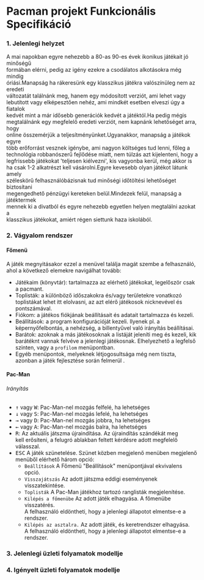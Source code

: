 Pacman projekt Funkcionális Specifikáció
==========================================

### 1. Jelenlegi helyzet
A mai napokban egyre nehezebb a 80-as 90-es évek ikonikus játékait jó minőségű    
formában elérni, pedig az igény ezekre a csodálatos alkotásokra még mindíg     
óriási.Manapság ha rákeresünk egy klasszikus játékra valószínüleg nem az eredeti    
változatát találnánk meg, hanem egy módosított verziót, ami lehet vagy     
lebutított vagy elképesztően nehéz, ami mindkét esetben elveszi úgy a fiatalok    
kedvét mint a már idősebb generációk kedvét a játéktól.Ha pedig mégis     
megtalálnánk egy megfelelő eredeti verziót, nem kapnánk lehetőséget arra, hogy    
online összemérjük a teljesítményünket.Ugyanakkor, manapság a játékok egyre     
több erőforrást vesznek igénybe, ami nagyon költséges tud lenni, főleg a     
technológia robbanószerű fejlődése miatt, nem túlzás azt kijelenteni, hogy a     
legfrissebb játékokat 'teljesen kiélvezni', kis vagyonba kerül, még akkor is    
ha csak 1-2 alkatrészt kell vásárolni.Egyre kevesebb olyan játékot látunk amely    
széleskörű felhasználóbázisnak tud minőségi időtöltési lehetőséget biztosítani    
megengedhető pénzügyi kereteken belül.Mindezek felül, manapság a játéktermek      
mennek ki a divatból és egyre nehezebb egyetlen helyen megtalálni azokat a     
klasszikus játékokat, amiért régen siettunk haza iskolából.
### 2. Vágyalom rendszer
#### Főmenü
A játék megnyitásakor ezzel a menüvel találja magát szembe a felhasználó, ahol a következő elemekre navigálhat tovább:
* Játékaim (könyvtár): tartalmazza az elérhető játékokat, legelőször csak a pacmant.
* Toplisták: a különböző időszakokra és/vagy területekre vonatkozó toplistákat lehet itt elolvasni, az azt elérő játékosok nicknevével és pontszámával.
* Fiókom: a játékos fiókjának beállításait és adatait tartalmazza és kezeli.
* Beállítások: a program konfigurációját kezeli. Ilyenek pl. a képernyőfelbontás, a nehézség, a billentyűvel való irányítás beállításai.
* Barátok: azoknak a más játékosoknak a listáját jeleníti meg és kezeli, kik barátéknt vannak felvéve a jelenlegi játékosnak. Elhelyezhető a legfelső szinten, vagy a `profilom` menüpontban.
* Egyéb menüpontok, melyeknek létjogosultsága még nem tiszta, azonban a játék fejlesztése során felmerül   .

#### Pac-Man
###### Irányítás

* <kbd>&uarr;</kbd> vagy <kbd>W</kbd>: Pac-Man-nel mozgás felfelé, ha lehetséges   
* <kbd>&darr;</kbd> vagy <kbd>S</kbd>: Pac-Man-nel mozgás lefelé, ha lehetséges   
* <kbd>&rarr;</kbd> vagy <kbd>D</kbd>: Pac-Man-nel mozgás jobbra, ha lehetséges    
* <kbd>&larr;</kbd> vagy <kbd>A</kbd>: Pac-Man-nel mozgás balra, ha lehetséges   
* <kbd>R</kbd>: Az aktuális játszma újraindítása. Az újraindítás szándékát meg   
kell erősíteni, a felugró ablakban feltett kérdésre adott megfelelő válasszal.   
* <kbd>ESC</kbd> A játék szünetelése. Szünet közben megjelenő menüben megjelenő   
menüből elérhető három opció:
  * `Beállítások` A Főmenü "Beállítások" menüpontjával ekvivalens opció.   
  * `Visszajátszás` Az adott játszma eddigi eseményenek visszatekintése.
  * `Toplisták` A Pac-Man játékhoz tartozó ranglisták megjelenítése.   
  * `Kilépés a főmenübe` Az adott játék elhagyása. A főmenübe visszatérés.   
  A felhasználó eldöntheti, hogy a jelenlegi állapotot elmentse-e a rendszer.   
  * `Kilépés az asztalra.` Az adott játék, és keretrendszer elhagyása.   
  A felhasználó eldöntheti, hogy a jelenlegi állapotot elmentse-e a rendszer.   

### 3. Jelenlegi üzleti folyamatok modellje

### 4. Igényelt üzleti folyamatok modellje
